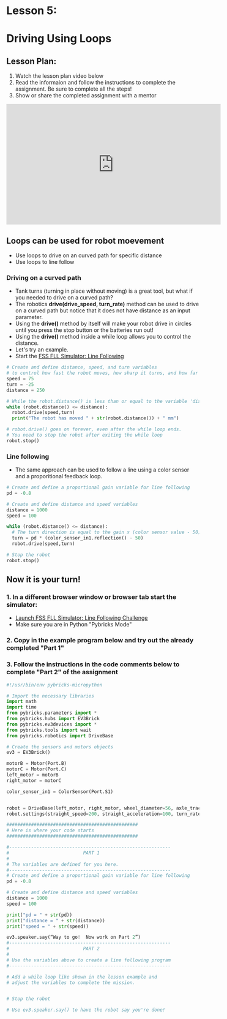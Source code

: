 # Lesson 5:
# Driving Using Loops

## Lesson Plan:
1. Watch the lesson plan video below
2. Read the informaion and follow the instructions to complete the assignment.  Be sure to complete all the steps!
3. Show or share the completed assignment with a mentor

<p align="center">
<iframe width="560" height="315" src="https://www.youtube.com/embed/Suys9L7DLio" title="YouTube video player" frameborder="0" allow="accelerometer; autoplay; clipboard-write; encrypted-media; gyroscope; picture-in-picture" allowfullscreen></iframe>
</p>

## Loops can be used for robot moevement
  * Use loops to drive on an curved path for specific distance  
  * Use loops to line follow

### Driving on a curved path
 * Tank turns (turning in place without moving) is a great tool, but what if you needed to drive on a curved path?
 * The robotics **drive(drive_speed, turn_rate)** method can be used to drive on a curved path but notice that it does not have distance as an input parameter.
 * Using the **drive()** method by itself will make your robot drive in circles until you press the stop button or the batteries run out!
 * Using the **drive()** method inside a while loop allows you to control the distance.
 * Let's try an example.
 * Start the [FSS FLL Simulator: Line Following](https://fssfll.github.io/gears/public/index.html?worldJSON=https%3A%2F%2Ffssfll.github.io%2Ffssfll%2Flessons%2Fdriving_with_loops%2Flinefollowing.json)

```python
# Create and define distance, speed, and turn variables
# to control how fast the robot moves, how sharp it turns, and how far it will go.
speed = 75
turn = -25
distance = 250

# While the robot.distance() is less than or equal to the variable 'distance' stay in the while loop
while (robot.distance() <= distance):
  robot.drive(speed,turn)
  print("The robot has moved " + str(robot.distance()) + " mm")

# robot.drive() goes on forever, even after the while loop ends.
# You need to stop the robot after exiting the while loop
robot.stop()
```

### Line following
 * The same approach can be used to follow a line using a color sensor and a proporitional feedback loop.


```python
# Create and define a proportional gain variable for line following
pd = -0.8

# Create and define distance and speed variables
distance = 1000
speed = 100

while (robot.distance() <= distance):
  # The turn direction is equal to the gain x (color sensor value - 50)
  turn = pd * (color_sensor_in1.reflection() - 50)
  robot.drive(speed,turn)

# Stop the robot
robot.stop()
```

## Now it is your turn!

### 1. In a different browser window or browser tab start the simulator: 

  * [Launch FSS FLL Simulator: Line Following Challenge](https://fssfll.github.io/gears/public/index.html?worldJSON=https%3A%2F%2Ffssfll.github.io%2Ffssfll%2Flessons%2Fdriving_with_loops%2Flinefollowing2.json)
  * Make sure you are in Python "Pybricks Mode"

### 2. Copy in the example program below and try out the already completed "Part 1"

### 3. Follow the instructions in the code comments below to complete "Part 2" of the assignment

```python
#!/usr/bin/env pybricks-micropython

# Import the necessary libraries
import math
import time
from pybricks.parameters import *
from pybricks.hubs import EV3Brick
from pybricks.ev3devices import *
from pybricks.tools import wait
from pybricks.robotics import DriveBase

# Create the sensors and motors objects
ev3 = EV3Brick()

motorB = Motor(Port.B)
motorC = Motor(Port.C)
left_motor = motorB
right_motor = motorC

color_sensor_in1 = ColorSensor(Port.S1)


robot = DriveBase(left_motor, right_motor, wheel_diameter=56, axle_track=89)
robot.settings(straight_speed=200, straight_acceleration=100, turn_rate=100, turn_acceleration=100)

################################################
# Here is where your code starts
################################################

#-----------------------------------------------------------
#                           PART 1
#
# The variables are defined for you here.
#-----------------------------------------------------------
# Create and define a proportional gain variable for line following
pd = -0.8

# Create and define distance and speed variables
distance = 1000
speed = 100

print("pd = " + str(pd))
print("distance = " + str(distance))
print("speed = " + str(speed))

ev3.speaker.say(“Way to go!  Now work on Part 2”)
#-----------------------------------------------------------
#                           PART 2
#
# Use the variables above to create a line following program
#-----------------------------------------------------------

# Add a while loop like shown in the lesson example and
# adjust the variables to complete the mission.


# Stop the robot

# Use ev3.speaker.say() to have the robot say you're done!

```


